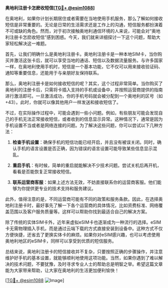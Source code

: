 **奥地利注册卡怎麽收短信[[TG💪+ @esim1088](https://t.me/s/esim1088)]**

在奥地利，如果你计划长期居住或者需要在当地使用手机服务，那么了解如何接收短信是非常重要的。无论是日常的生活需求还是工作上的沟通，短信服务都扮演着不可或缺的角色。然而，对于初次接触奥地利通信环境的人来说，可能会对“奥地利注册卡怎麽收短信”感到困惑。今天，我们就来详细探讨一下这个问题，帮助大家轻松解决这一难题。

首先，让我们明确什么是奥地利注册卡。奥地利注册卡是一种本地SIM卡，当你购买并激活这张卡后，就可以享受当地的通话、短信以及数据流量服务。与许多国家一样，在奥地利使用手机时，短信是一个基本功能，它不仅可以用来接收验证码、通知等重要信息，还能用于与亲朋好友保持联系。

那么，奥地利注册卡是如何接收短信的呢？其实，这个过程非常简单。当你购买了奥地利的注册卡后，只需将卡插入支持的手机或设备中，并按照运营商提供的指南进行激活即可。一旦激活成功，你的手机号码就会被分配到一个奥地利的区号（如+43）。此时，你就可以像其他用户一样发送和接收短信了。

不过，在实际操作过程中，可能会遇到一些小问题。例如，有些朋友可能会发现自己的手机无法正常接收短信，或者收到的信息显示异常。这种情况下，通常是因为手机设置不当或者是网络连接的问题。为了解决这些问题，你可以尝试以下几种方法：

1. **检查手机设置**：确保手机的短信功能已经开启，并且没有被误关闭。同时，确认手机的语言设置是否正确，因为错误的语言设置可能导致某些信息显示混乱。
   
2. **重启手机**：有时候，简单的重启就能解决不少技术问题。尝试关机后再开机，看看是否能恢复正常接收短信。

3. **联系运营商客服**：如果上述方法无效，不妨直接联系你的运营商客服。他们能够为你提供更专业的技术支持和服务建议。

此外，值得注意的是，不同运营商可能有不同的政策和服务条款。因此，在选择奥地利注册卡时，最好事先了解一下各个运营商的具体情况，比如资费标准、网络覆盖范围以及客户服务质量等。这样可以帮助你找到最适合自己的解决方案。

除了传统的实体SIM卡外，近年来虚拟eSIM卡也逐渐成为一种流行的选择。eSIM卡无需物理插入手机，而是通过云端下载的方式直接安装到设备中。这种方式不仅方便快捷，还省去了更换实体卡的麻烦。如果你对eSIM感兴趣，也可以考虑使用奥地利地区的eSIM卡，同样可以享受到优质的短信服务。

总结来说，奥地利注册卡的短信接收并不复杂，只要按照正确的步骤操作，并注意维护好手机的基本设置，就能够顺利地使用这项功能。当然，如果你遇到了难以解决的技术问题，不要犹豫，及时寻求专业人士的帮助总是明智之举。希望这篇文章能为大家带来帮助，让大家在奥地利的生活更加便利愉快！

[[TG💪+ @esim1088](https://t.me/s/esim1088) ![Image](https://i.postimg.cc/4NQfJmqS/Snipaste-2025-05-13-00-14-12.png)]